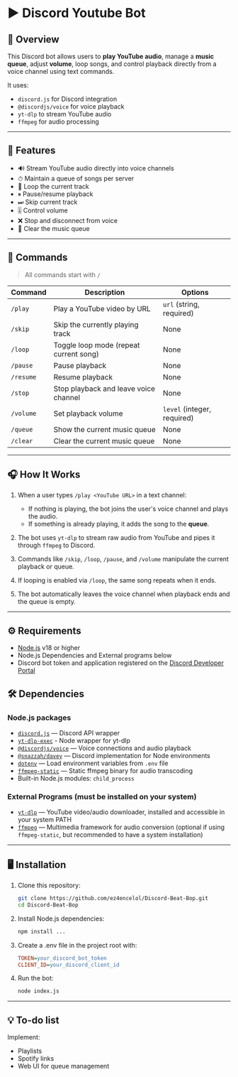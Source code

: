 # ▶️ Discord Youtube Bot

## 📌 Overview

This Discord bot allows users to **play YouTube audio**, manage a **music queue**, adjust **volume**, loop songs, and control playback directly from a voice channel using text commands.

It uses:
- `discord.js` for Discord integration
- `@discordjs/voice` for voice playback
- `yt-dlp` to stream YouTube audio
- `ffmpeg` for audio processing

---

## 🚀 Features

- 🔊 Stream YouTube audio directly into voice channels
- ⏱ Maintain a queue of songs per server
- 🔁 Loop the current track
- ⏸ Pause/resume playback
- ⏭ Skip current track
- 🎚 Control volume
- ❌ Stop and disconnect from voice
- 🧹 Clear the music queue

---

## 💬 Commands

> All commands start with `/`

| Command   | Description                            | Options                     |
| --------- | -------------------------------------- | --------------------------- |
| `/play`   | Play a YouTube video by URL            | `url` (string, required)    |
| `/skip`   | Skip the currently playing track       | None                        |
| `/loop`   | Toggle loop mode (repeat current song) | None                        |
| `/pause`  | Pause playback                         | None                        |
| `/resume` | Resume playback                        | None                        |
| `/stop`   | Stop playback and leave voice channel  | None                        |
| `/volume` | Set playback volume                    | `level` (integer, required) |
| `/queue`  | Show the current music queue           | None                        |
| `/clear`  | Clear the current music queue          | None                        |


---

## 🎧 How It Works

1. When a user types `/play <YouTube URL>` in a text channel:
   - If nothing is playing, the bot joins the user's voice channel and plays the audio.
   - If something is already playing, it adds the song to the **queue**.

2. The bot uses `yt-dlp` to stream raw audio from YouTube and pipes it through `ffmpeg` to Discord.

3. Commands like `/skip`, `/loop`, `/pause`, and `/volume` manipulate the current playback or queue.

4. If looping is enabled via `/loop`, the same song repeats when it ends.

5. The bot automatically leaves the voice channel when playback ends and the queue is empty.

---

## ⚙️ Requirements

- [Node.js](https://nodejs.org/en/) v18 or higher
- Node.js Dependencies and External programs below
- Discord bot token and application registered on the [Discord Developer Portal](https://discord.com/developers/applications)
  

## 🛠 Dependencies

### Node.js packages

- [`discord.js`](https://discord.js.org/) — Discord API wrapper
- [`yt-dlp-exec`](https://github.com/Marinos33/yt-dlp-exec) - Node wrapper for yt-dlp
- [`@discordjs/voice`](https://discord.js.org/#/docs/voice/main/general/welcome) — Voice connections and audio playback
- [`@snazzah/davey`](https://github.com/Snazzah/davey) — Discord implementation for Node environments 
- [`dotenv`](https://www.npmjs.com/package/dotenv) — Load environment variables from `.env` file  
- [`ffmpeg-static`](https://www.npmjs.com/package/ffmpeg-static) — Static ffmpeg binary for audio transcoding  
- Built-in Node.js modules: `child_process`

### External Programs (must be installed on your system)

- [`yt-dlp`](https://github.com/yt-dlp/yt-dlp) — YouTube video/audio downloader, installed and accessible in your system PATH
- [`ffmpeg`](https://ffmpeg.org/) — Multimedia framework for audio conversion (optional if using `ffmpeg-static`, but recommended to have a system installation)

---

## 🖥️ Installation

1. Clone this repository:

   ```bash
   git clone https://github.com/ez4encelol/Discord-Beat-Bop.git
   cd Discord-Beat-Bop
   ```
2. Install Node.js dependencies:
   ```bash
   npm install ...
   ```
3. Create a .env file in the project root with:
   ```ini
   TOKEN=your_discord_bot_token
   CLIENT_ID=your_discord_client_id
   ```
4. Run the bot:
   ```bash
   node index.js
   ```
---

## 💡 To-do list

Implement:
  - Playlists
  - Spotify links
  - Web UI for queue management
